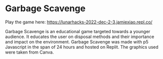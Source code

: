# Garbage Scavenge

Play the game here: https://lunarhacks-2022-dec-2-3.jamiexiao.repl.co/

Garbage Scavenge is an educational game targeted towards a younger audience. It educates the user on disposal methods and their importance and impact on the environment. Garbage Scavenge was made with p5 Javascript in the span of 24 hours and hosted on Replit. The graphics used were taken from Canva.
